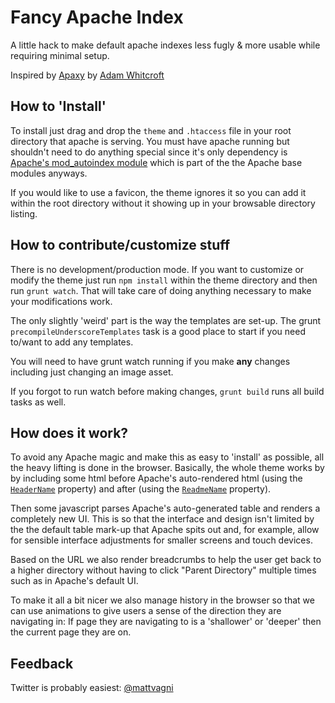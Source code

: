 Fancy Apache Index
==================

A little hack to make default apache indexes less fugly & more usable while requiring minimal setup.

Inspired by [Apaxy](http://adamwhitcroft.com/apaxy/) by [Adam Whitcroft](http://adamwhitcroft.com/)


How to 'Install'
--
To install just drag and drop the `theme` and `.htaccess` file in your root directory that apache is serving. You must have apache running but shouldn't need to do anything special since it's only dependency is  [Apache's mod_autoindex module](http://httpd.apache.org/docs/2.2/mod/mod_autoindex.html) which is part of the the Apache base modules anyways.

If you would like to use a favicon, the theme ignores it so you can add it within the root directory without it showing up in your browsable directory listing.


How to contribute/customize stuff
--
There is no development/production mode. If you want to customize or modify the theme just run `npm install` within the theme directory and then run `grunt watch`. That will take care of doing anything necessary to make your modifications work.

The only slightly 'weird' part is the way the templates are set-up. The grunt `precompileUnderscoreTemplates` task is a good place to start if you need to/want to add any templates.

You will need to have grunt watch running if you make __any__ changes including just changing an image asset.

If you forgot to run watch before making changes, `grunt build` runs all build tasks as well.


How does it work?
--
To avoid any Apache magic and make this as easy to 'install' as possible, all the heavy lifting is done in the browser. Basically, the whole theme works by by including some html before Apache's auto-rendered html (using the [`HeaderName`](http://httpd.apache.org/docs/2.2/mod/mod_autoindex.html#headername) property) and after (using the [`ReadmeName`]('http://httpd.apache.org/docs/2.2/mod/mod_autoindex.html#readmename') property).

Then some javascript parses Apache's auto-generated table and renders a completely new UI. This is so that the interface and design isn't limited by the the default table mark-up that Apache spits out and, for example, allow for sensible interface adjustments for smaller screens and touch devices.

Based on the URL we also render breadcrumbs to help the user get back to a higher directory without having to click "Parent Directory" multiple times such as in Apache's default UI.

To make it all a bit nicer we also manage history in the browser so that we can use animations to give users a sense of the direction they are navigating in: If page they are navigating to is a 'shallower' or 'deeper' then the current page they are on.


Feedback
--
Twitter is probably easiest: [@mattvagni](http://www.twitter.com/mattvagni)

